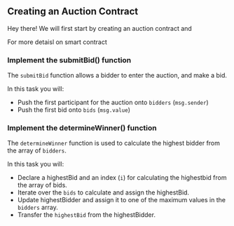 ## Creating an Auction Contract

Hey there! We will first start by creating an auction contract and 

For more detaisl on smart contract

### Implement the submitBid() function

The `submitBid` function allows a bidder to enter the auction, and make a bid. 

In this task you will:
- Push the first participant for the auction onto `bidders` (`msg.sender`) 
- Push the first bid onto `bids` (`msg.value`)

### Implement the determineWinner() function

The `determineWinner` function is used to calculate the highest bidder from the array of `bidders`.

In this task you will:
- Declare a highestBid and an index (`i`) for calculating the highestbid from the array of bids.
- Iterate over the `bids` to calculate and assign the highestBid.
- Update highestBidder and assign it to one of the maximum values in the `bidders` array.
- Transfer the `highestBid` from the highestBidder.